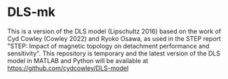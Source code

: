# DLS-mk

This is a version of the DLS model (Lipschultz 2016) based on the work of Cyd Cowley (Cowley 2022) and Ryoko Osawa, as used in the STEP report "STEP: Impact of magnetic topology on detachment performance and sensitivity".
This repository is temporary and the latest version of the DLS model in MATLAB and Python will be available at https://github.com/cydcowley/DLS-model
